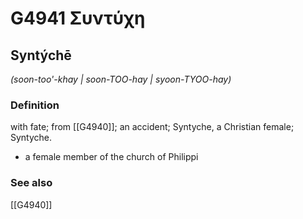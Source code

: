 # G4941 Συντύχη

## Syntýchē

_(soon-too'-khay | soon-TOO-hay | syoon-TYOO-hay)_

### Definition

with fate; from [[G4940]]; an accident; Syntyche, a Christian female; Syntyche.

- a female member of the church of Philippi

### See also

[[G4940]]

